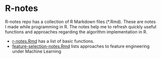 # R-notes
R-notes repo has a collection of R Markdown files (*.Rmd). These are notes I made while programming in R. The notes help me to refresh quickly useful functions and approaches regarding the algorithm implementation in R.

* [r-notes.Rmd](https://github.com/Gennady-Khvorykh/R-notes/blob/master/r-notes.Rmd) has a list of basic functions.
* [feature-selection-notes.Rmd](https://github.com/Gennady-Khvorykh/R-notes/blob/master/feature-selection-notes.Rmd) lists approaches to feature engineering under Machine Learning
